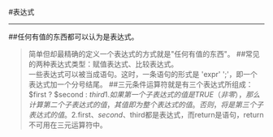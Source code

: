#表达式
***
##任何有值的东西都可以认为是表达式。
>简单但却最精确的定义一个表达式的方式就是"任何有值的东西"。
##常见的两种表达式类型：赋值表达式、比较表达式。  
>一些表达式可以被当成语句。这时，一条语句的形式是 'expr' ';'，即一个表达式加一个分号结尾。
##三元条件运算符就是有三个表达式所组成：
>$first ? $second : $third  
>1.如果第一个子表达式的值是 TRUE（非零），那么计算第二个子表达式的值，其值即为整个表达式的值。
>否则，将是第三个子表达式的值。  
>2.$first、$second、$third都是表达式，而return是语句，return不可用在三元运算符中。